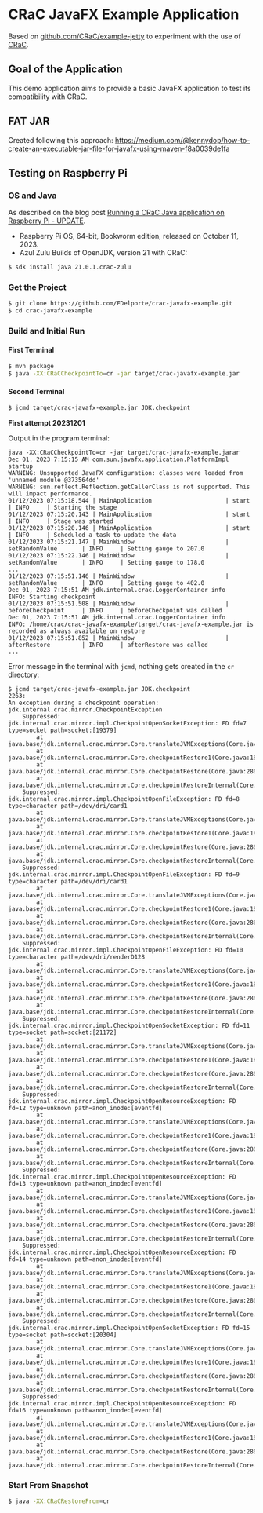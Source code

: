 # CRaC JavaFX Example Application

Based on [github.com/CRaC/example-jetty](https://github.com/CRaC/example-jetty) to experiment with the use
of [CRaC](https://docs.azul.com/core/crac/crac-introduction).

## Goal of the Application

This demo application aims to provide a basic JavaFX application to test its compatibility with CRaC.

## FAT JAR

Created following this
approach: https://medium.com/@kennydop/how-to-create-an-executable-jar-file-for-javafx-using-maven-f8a0039de1fa

## Testing on Raspberry Pi

### OS and Java

As described on the blog
post [Running a CRaC Java application on Raspberry Pi - UPDATE](https://webtechie.be/post/2023-10-16-crac-on-raspberry-pi-update/).

* Raspberry Pi OS, 64-bit, Bookworm edition, released on October 11, 2023.
* Azul Zulu Builds of OpenJDK, version 21 with CRaC:

```bash
$ sdk install java 21.0.1.crac-zulu
```

### Get the Project

```bash
$ git clone https://github.com/FDelporte/crac-javafx-example.git
$ cd crac-javafx-example
```

### Build and Initial Run

#### First Terminal

```bash
$ mvn package
$ java -XX:CRaCCheckpointTo=cr -jar target/crac-javafx-example.jar
```

#### Second Terminal

```bash
$ jcmd target/crac-javafx-example.jar JDK.checkpoint
```

**First attempt 20231201**

Output in the program terminal:

```text
java -XX:CRaCCheckpointTo=cr -jar target/crac-javafx-example.jarar
Dec 01, 2023 7:15:15 AM com.sun.javafx.application.PlatformImpl startup
WARNING: Unsupported JavaFX configuration: classes were loaded from 'unnamed module @373564dd'
WARNING: sun.reflect.Reflection.getCallerClass is not supported. This will impact performance.
01/12/2023 07:15:18.544 | MainApplication                     | start                | INFO     | Starting the stage
01/12/2023 07:15:20.143 | MainApplication                     | start                | INFO     | Stage was started
01/12/2023 07:15:20.146 | MainApplication                     | start                | INFO     | Scheduled a task to update the data
01/12/2023 07:15:21.147 | MainWindow                          | setRandomValue       | INFO     | Setting gauge to 207.0
01/12/2023 07:15:22.146 | MainWindow                          | setRandomValue       | INFO     | Setting gauge to 178.0
...
01/12/2023 07:15:51.146 | MainWindow                          | setRandomValue       | INFO     | Setting gauge to 402.0
Dec 01, 2023 7:15:51 AM jdk.internal.crac.LoggerContainer info
INFO: Starting checkpoint
01/12/2023 07:15:51.508 | MainWindow                          | beforeCheckpoint     | INFO     | beforeCheckpoint was called
Dec 01, 2023 7:15:51 AM jdk.internal.crac.LoggerContainer info
INFO: /home/crac/crac-javafx-example/target/crac-javafx-example.jar is recorded as always available on restore
01/12/2023 07:15:51.852 | MainWindow                          | afterRestore         | INFO     | afterRestore was called
...
```

Error message in the terminal with `jcmd`, nothing gets created in the `cr` directory:

```text
$ jcmd target/crac-javafx-example.jar JDK.checkpoint
2263:
An exception during a checkpoint operation:
jdk.internal.crac.mirror.CheckpointException
	Suppressed: jdk.internal.crac.mirror.impl.CheckpointOpenSocketException: FD fd=7 type=socket path=socket:[19379]
		at java.base/jdk.internal.crac.mirror.Core.translateJVMExceptions(Core.java:115)
		at java.base/jdk.internal.crac.mirror.Core.checkpointRestore1(Core.java:188)
		at java.base/jdk.internal.crac.mirror.Core.checkpointRestore(Core.java:286)
		at java.base/jdk.internal.crac.mirror.Core.checkpointRestoreInternal(Core.java:299)
	Suppressed: jdk.internal.crac.mirror.impl.CheckpointOpenFileException: FD fd=8 type=character path=/dev/dri/card1
		at java.base/jdk.internal.crac.mirror.Core.translateJVMExceptions(Core.java:114)
		at java.base/jdk.internal.crac.mirror.Core.checkpointRestore1(Core.java:188)
		at java.base/jdk.internal.crac.mirror.Core.checkpointRestore(Core.java:286)
		at java.base/jdk.internal.crac.mirror.Core.checkpointRestoreInternal(Core.java:299)
	Suppressed: jdk.internal.crac.mirror.impl.CheckpointOpenFileException: FD fd=9 type=character path=/dev/dri/card1
		at java.base/jdk.internal.crac.mirror.Core.translateJVMExceptions(Core.java:114)
		at java.base/jdk.internal.crac.mirror.Core.checkpointRestore1(Core.java:188)
		at java.base/jdk.internal.crac.mirror.Core.checkpointRestore(Core.java:286)
		at java.base/jdk.internal.crac.mirror.Core.checkpointRestoreInternal(Core.java:299)
	Suppressed: jdk.internal.crac.mirror.impl.CheckpointOpenFileException: FD fd=10 type=character path=/dev/dri/renderD128
		at java.base/jdk.internal.crac.mirror.Core.translateJVMExceptions(Core.java:114)
		at java.base/jdk.internal.crac.mirror.Core.checkpointRestore1(Core.java:188)
		at java.base/jdk.internal.crac.mirror.Core.checkpointRestore(Core.java:286)
		at java.base/jdk.internal.crac.mirror.Core.checkpointRestoreInternal(Core.java:299)
	Suppressed: jdk.internal.crac.mirror.impl.CheckpointOpenSocketException: FD fd=11 type=socket path=socket:[21172]
		at java.base/jdk.internal.crac.mirror.Core.translateJVMExceptions(Core.java:115)
		at java.base/jdk.internal.crac.mirror.Core.checkpointRestore1(Core.java:188)
		at java.base/jdk.internal.crac.mirror.Core.checkpointRestore(Core.java:286)
		at java.base/jdk.internal.crac.mirror.Core.checkpointRestoreInternal(Core.java:299)
	Suppressed: jdk.internal.crac.mirror.impl.CheckpointOpenResourceException: FD fd=12 type=unknown path=anon_inode:[eventfd]
		at java.base/jdk.internal.crac.mirror.Core.translateJVMExceptions(Core.java:117)
		at java.base/jdk.internal.crac.mirror.Core.checkpointRestore1(Core.java:188)
		at java.base/jdk.internal.crac.mirror.Core.checkpointRestore(Core.java:286)
		at java.base/jdk.internal.crac.mirror.Core.checkpointRestoreInternal(Core.java:299)
	Suppressed: jdk.internal.crac.mirror.impl.CheckpointOpenResourceException: FD fd=13 type=unknown path=anon_inode:[eventfd]
		at java.base/jdk.internal.crac.mirror.Core.translateJVMExceptions(Core.java:117)
		at java.base/jdk.internal.crac.mirror.Core.checkpointRestore1(Core.java:188)
		at java.base/jdk.internal.crac.mirror.Core.checkpointRestore(Core.java:286)
		at java.base/jdk.internal.crac.mirror.Core.checkpointRestoreInternal(Core.java:299)
	Suppressed: jdk.internal.crac.mirror.impl.CheckpointOpenResourceException: FD fd=14 type=unknown path=anon_inode:[eventfd]
		at java.base/jdk.internal.crac.mirror.Core.translateJVMExceptions(Core.java:117)
		at java.base/jdk.internal.crac.mirror.Core.checkpointRestore1(Core.java:188)
		at java.base/jdk.internal.crac.mirror.Core.checkpointRestore(Core.java:286)
		at java.base/jdk.internal.crac.mirror.Core.checkpointRestoreInternal(Core.java:299)
	Suppressed: jdk.internal.crac.mirror.impl.CheckpointOpenSocketException: FD fd=15 type=socket path=socket:[20304]
		at java.base/jdk.internal.crac.mirror.Core.translateJVMExceptions(Core.java:115)
		at java.base/jdk.internal.crac.mirror.Core.checkpointRestore1(Core.java:188)
		at java.base/jdk.internal.crac.mirror.Core.checkpointRestore(Core.java:286)
		at java.base/jdk.internal.crac.mirror.Core.checkpointRestoreInternal(Core.java:299)
	Suppressed: jdk.internal.crac.mirror.impl.CheckpointOpenResourceException: FD fd=16 type=unknown path=anon_inode:[eventfd]
		at java.base/jdk.internal.crac.mirror.Core.translateJVMExceptions(Core.java:117)
		at java.base/jdk.internal.crac.mirror.Core.checkpointRestore1(Core.java:188)
		at java.base/jdk.internal.crac.mirror.Core.checkpointRestore(Core.java:286)
		at java.base/jdk.internal.crac.mirror.Core.checkpointRestoreInternal(Core.java:299)
```

### Start From Snapshot

```bash
$ java -XX:CRaCRestoreFrom=cr

```